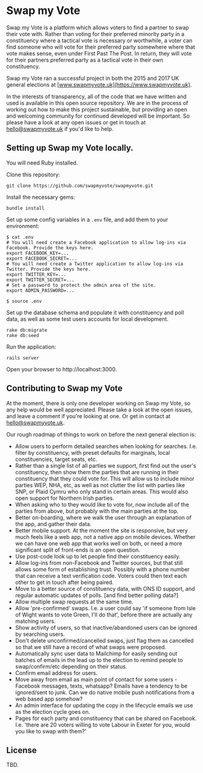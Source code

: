 # Swap my Vote

Swap my Vote is a platform which allows voters to find a partner to swap their vote with.
Rather than voting for their preferred minority party in a constituency where a tactical
vote is necessary or worthwhile, a voter can find someone who will vote for their preferred
party somewhere where that vote makes sense, even under First Past The Post. In return, they
will vote for their partners preferred party as a tactical vote in their own constituency.

Swap my Vote ran a successful project in both the 2015 and 2017 UK general elections at
[www.swapmyvote.uk](https://www.swapmyvote.uk).

In the interests of transparency, all of the code that we have written and used is available
in this open source repository. We are in the process of working out how to make this project
sustainable, but providing an open and welcoming community for continued developed will be
important. So please have a look at any open issues or get in touch at hello@swapmyvote.uk if you'd like to help.

## Setting up Swap my Vote locally.

You will need Ruby installed. 

Clone this repository:
```
git clone https://github.com/swapmyvote/swapmyvote.git
```

Install the necessary gems:
```
bundle install
```

Set up some config variables in a `.env` file, and add them to your environment:
```
$ cat .env
# You will need create a Facebook application to allow log-ins via Facebook. Provide the keys here.
export FACEBOOK_KEY=...
export FACEBOOK_SECRET=...
# You will need create a Twitter application to allow log-ins via Twitter. Provide the keys here.
export TWITTER_KEY=...
export TWITTER_SECRET=...
# Set a password to protect the admin area of the site.
export ADMIN_PASSWORD=...

$ source .env
```

Set up the database schema and populate it with constituency and poll data, as well as some test users accounts for local development.
```
rake db:migrate
rake db:seed
```

Run the application:
```
rails server
```

Open your browser to http://localhost:3000.

## Contributing to Swap my Vote

At the moment, there is only one developer working on Swap my Vote, so any help would be well appreciated. Please take a look at the open issues, and leave a comment if you're looking at one. Or get in contact at hello@swapmyvote.uk.

Our rough roadmap of things to work on before the next general election is:

* Allow users to perform detailed searches when looking for searches. I.e. filter by constituency, with preset defaults for marginals, local constituencies, target seats, etc.
* Rather than a single list of all parties we support, first find out the user's constituency, then show them the parties that are running in their constituency that they could vote for. This will allow us to include minor parties WEP, NHA, etc, as well as not clutter the list with parties like SNP, or Plaid Cymru who only stand in certain areas. This would also open support for Northern Irish parties.
* When asking who to they would like to vote for, now include all of the parties from above, but probably with the main parties at the top.
* Better on-boarding, where we walk the user through an explanation of the app, and gather their data.
* Better mobile support. At the moment the site is responsive, but very much feels like a web app, not a native app on mobile devices. Whether we can have one web app that works well on both, or need a more significant split of front-ends is an open question.
* Use post-code look up to let people find their constituency easily.
* Allow log-ins from non-Facebook and Twitter sources, but that still allows some form of establishing trust. Possibly with a phone number that can receive a text verification code. Voters could then text each other to get in touch after being paired.
* Move to a better source of constituency data, with ONS ID support, and regular automatic updates of polls. [and find better polling data?]
* Allow multiple swap requests at the same time.
* Allow 'pre-confirmed' swaps. I.e. a user could say 'if someone from Isle of Wight wants to vote Green, I'll do that', before there are actually any matching users.
* Show activity of users, so that inactive/abandoned users can be ignored by searching users.
* Don't delete unconfirmed/cancelled swaps, just flag them as cancelled so that we still have a record of what swaps were proposed.
* Automatically sync user data to Mailchimp for easily sending out batches of emails in the lead up to the election to remind people to swap/confirm/etc depending on their status.
* Confirm email address for users.
* Move away from email as main point of contact for some users - Facebook messages, texts, whatsapp? Emails have a tendency to be ignored/sent to junk. Can we do native mobile push notifications from a web based app somehow?
* An admin interface for updating the copy in the lifecycle emails we use as the election cycle goes on.
* Pages for each party and constituency that can be shared on Facebook. I.e. 'there are 20 voters willing to vote Labour in Exeter for you, would you like to swap with them?'

## License

TBD.

